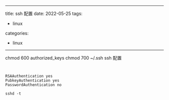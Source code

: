 
---
title: ssh 配置
date: 2022-05-25
tags:
- linux

categories:
- linux
---

chmod 600 authorized_keys
chmod 700 ~/.ssh
ssh 配置
```


RSAAuthentication yes
PubkeyAuthentication yes
PasswordAuthentication no
```
```
sshd -t
```

